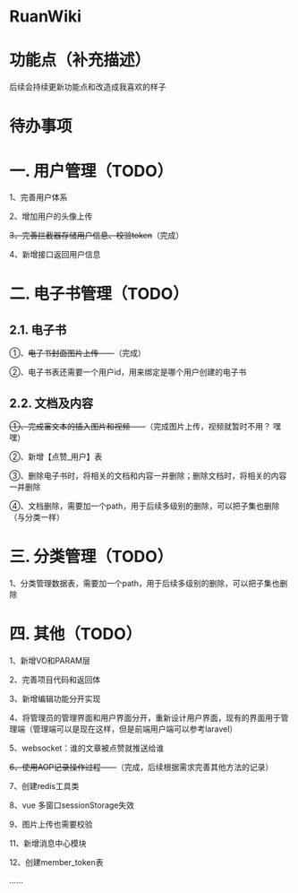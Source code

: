 # RuanWiki

# 功能点（补充描述）
后续会持续更新功能点和改造成我喜欢的样子





# 待办事项
# 一. 用户管理（TODO）
1、完善用户体系 

2、增加用户的头像上传 

~~3、完善拦截器存储用户信息、校验token~~（完成）

4、新增接口返回用户信息

# 二. 电子书管理（TODO）

## 2.1. 电子书
①、~~电子书封面图片上传~~——（完成）

②、电子书表还需要一个用户id，用来绑定是哪个用户创建的电子书

## 2.2. 文档及内容
~~①、完成富文本的插入图片和视频~~——（完成图片上传，视频就暂时不用？ 嘿嘿）

②、新增【点赞_用户】表

③、删除电子书时，将相关的文档和内容一并删除；删除文档时，将相关的内容一并删除

④、文档删除，需要加一个path，用于后续多级别的删除，可以把子集也删除（与分类一样）

# 三. 分类管理（TODO）
1、分类管理数据表，需要加一个path，用于后续多级别的删除，可以把子集也删除

# 四. 其他（TODO）
1、新增VO和PARAM层

2、完善项目代码和返回体

3、新增编辑功能分开实现

4、将管理员的管理界面和用户界面分开，重新设计用户界面，现有的界面用于管理端（管理端可以是现在这样，但是前端用户端可以参考laravel）

5、websocket：谁的文章被点赞就推送给谁

~~6、使用AOP记录操作过程~~——（完成，后续根据需求完善其他方法的记录）

7、创建redis工具类

8、vue 多窗口sessionStorage失效

9、图片上传也需要校验

11、新增消息中心模块

12、创建member_token表

......